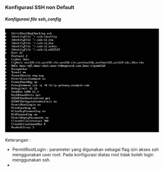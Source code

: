 ### Konfigurasi SSH non Default

##### Konfigurasi file ssh_config
![](/assets/customssh/Capture.PNG)

Keterangan :
* PermitRootLogin : parameter yang digunakan sebagai flag izin akses ssh menggunakan user root. Pada konfigurasi diatas root tidak boleh login menggunakan ssh.
* 